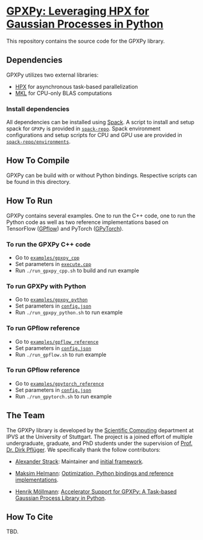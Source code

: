 # [GPXPy: Leveraging HPX for Gaussian Processes in Python]()

This repository contains the source code for the GPXPy library.

## Dependencies

GPXPy utilizes two external libraries:
- [HPX](https://hpx-docs.stellar-group.org/latest/html/index.html) for asynchronous task-based parallelization
- [MKL](https://www.intel.com/content/www/us/en/developer/tools/oneapi/onemkl.html) for CPU-only BLAS computations

### Install dependencies

All dependencies can be installed using [Spack](https://github.com/spack/spack).
A script to install and setup spack for `GPXPy` is provided in [`spack-repo`](spack-repo).
Spack environment configurations and setup scripts for CPU and GPU use are provided in [`spack-repo/environments`](spack-repo/environments).

## How To Compile

GPXPy can be build with or without Python bindings. Respective scripts can be found in this directory.

## How To Run

GPXPy contains several examples. One to run the C++ code, one to run the Python code as well as two
reference implementations based on TensorFlow
([GPflow](https://github.com/GPflow/GPflow)) and PyTorch
([GPyTorch](https://github.com/cornellius-gp/gpytorch)).

### To run the GPXPy C++ code

- Go to [`examples/gpxpy_cpp`](examples/gpxpy_cpp/)
- Set parameters in [`execute.cpp`](examples/gpxpy_cpp/src/execute.cpp)
- Run `./run_gpxpy_cpp.sh` to build and run example

### To run GPXPy with Python

- Go to [`examples/gpxpy_python`](examples/gpxpy_python/)
- Set parameters in [`config.json`](examples/gpxpy_python/config.json)
- Run `./run_gpxpy_python.sh` to run example

### To run GPflow reference

- Go to [`examples/gpflow_reference`](examples/gpflow_reference/)
- Set parameters in [`config.json`](examples/gpflow_reference/config.json)
- Run `./run_gpflow.sh` to run example

### To run GPflow reference

- Go to [`examples/gpytorch_reference`](examples/gpytorch_reference/)
- Set parameters in [`config.json`](examples/gpytorch_reference/config.json)
- Run `./run_gpytorch.sh` to run example

## The Team

The GPXPy library is developed by the
[Scientific Computing](https://www.ipvs.uni-stuttgart.de/departments/sc/)
department at IPVS at the University of Stuttgart.
The project is a joined effort of multiple undergraduate, graduate, and PhD
students under the supervision of
[Prof. Dr. Dirk Pflüger](https://www.f05.uni-stuttgart.de/en/faculty/contactpersons/Pflueger-00005/).
We specifically thank the follow contributors:

- [Alexander Strack](https://www.ipvs.uni-stuttgart.de/de/institut/team/Strack-00001/):
  Maintainer and [initial framework](https://doi.org/10.1007/978-3-031-32316-4_5).

- [Maksim Helmann](https://de.linkedin.com/in/maksim-helmann-60b8701b1):
  [Optimization, Python bindings and reference implementations](tbd.).

- [Henrik Möllmann](https://www.linkedin.com/in/moellh/):
  [Accelerator Support for GPXPy: A Task-based Gaussian Process Library in Python](tbd.).

## How To Cite

TBD.
